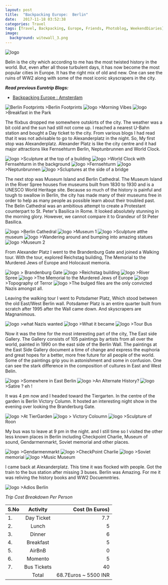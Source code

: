 ```yaml
---
layout: post
title:  "Backpacking Europe:  Berlin"
date:   2017-11-18 03:52:38
categories: Travel
tags: [Travel, Backpacking, Europe, Friends, Photoblog, WeekendDiaries]
image:
  background: witewall_3.png
---
```


<img src="https://i.imgur.com/CPgseBU.jpg" alt="logo">

Belin is the city which according to me has the most twisted history in the world. But, even after all those turbulent days, it has now become the most popular cities in Europe.
It has the right mix of old and new. One can see the ruins of WW2 along with some of the most iconic skyscrapers in the city.

**_Read previous Eurotrip Blogs:_**

+ <a href="http://yogeshpandey.in/travel/Backpacking-Europe-Amsterdam/">Backpacking Europe : Amsterdam</a>

<img src="https://i.imgur.com/D2Iivhj.png" alt="Berlin Footprints">
>Berlin Footprints

<img src="https://i.imgur.com/UwGdAzw.jpg" alt="logo">
>Morning Vibes

<img src="https://i.imgur.com/yBsGDH7.jpg" alt="logo">
>Breakfast in the Park

The flixbus dropped me somewhere outskirts of the city. The weather was a bit cold and the sun had still not come up.
I reached a nearest U-Bahn station and bought a Day ticket to the city. From various blogs I had read that it was not advisable to go to Alexanderplatz in the night. So, My first stop was Alexanderplatz.
Alexander Platz is like the city centre and it had major attractions like Fernsehturm Berlin, Neptunbrunnen and World Clock.

<img src="https://i.imgur.com/W0ZJp2Q.jpg" alt="logo">
>Sculpture at the top of a building

<img src="https://i.imgur.com/FKy1UjQ.jpg" alt="logo">
>World Clock with Fernsehturm in the background

<img src="https://i.imgur.com/invZwZZ.jpg" alt="logo">
>Fernsehturm

<img src="https://i.imgur.com/C3bE4xX.jpg" alt="logo">
>Neptunbrunnen

<img src="https://i.imgur.com/YVtnS0v.jpg" alt="logo">
>Scluptures at the side of a bridge

The next stop was Museum Island and Berlin Cathedral. The Museum Island in the River Spree houses five museums built from 1830 to 1930 and is a UNESCO World Heritage site. Because so much of the history is painful and tough to swallow in Berlin, the city has made many of their museums free in order to help as many people as possible learn about their troubled past.
The Belin Cathedral was an ambitious attempt to create a Protestant counterpart to St. Peter's Basilica in Rome. It looked absolutely stunning in the morning glory. However, we cannot compare it to Grandeur of St Peter Basilica.

<img src="https://i.imgur.com/Przbqdz.jpg" alt="logo">
>Berlin Cathedral

<img src="https://i.imgur.com/PBSujWQ.jpg" alt="logo">
>Museum 1

<img src="https://i.imgur.com/HuILqpf.jpg" alt="logo">
>Sculpture atthe museum

<img src="https://i.imgur.com/IPCTvjA.jpg" alt="logo">
>Wandering around and bumping into amazing statues

<img src="https://i.imgur.com/mPVWh0V.jpg" alt="logo">
>Museum 2

From Alexander Platz I went to the Brandenburg Gate and joined a Walking tour. With the tour, explored Reichstag building, The Memorial to the Murdered Jews of Europe and Holocaust memoria.

<img src="https://i.imgur.com/Qfw10JG.jpg" alt="logo">
> Brandenburg Gate

<img src="https://i.imgur.com/Ll8jAKZ.jpg" alt="logo">
>Reichstag building

<img src="https://i.imgur.com/6TvvGLD.jpg" alt="logo">
>River Spree

<img src="https://i.imgur.com/H91VTjZ.jpg" alt="logo">
>The Memorial to the Murdered Jews of Europe

<img src="https://imgur.com/wYHnq2s.jpg" alt="logo">
>Topography of Terror

<img src="https://i.imgur.com/NaBnXNa.jpg" alt="logo">
>The bulged files are the only convicted Nazis amongst all.

Leaving the walking tour I went to Potsdamer Platz, Which stood between the old East/West Berlin wall. Potsdamer Platz is an entire quarter built from scratch after 1995 after the Wall came down. And skyscrapers are Magnanimous.

<img src="https://i.imgur.com/4CIQin3.jpg" alt="logo">
>what Nazis wanted

<img src="https://i.imgur.com/Ew4DvI2.jpg" alt="logo">
>What it became

<img src="https://i.imgur.com/JgsFxt5.jpg" alt="logo">
>Tour Bus

Now it was the time for the most interesting part of the city, The East side Gallery. The Gallery consists of 105 paintings by artists from all over the world, painted in 1990 on the east side of the Berlin Wall.
The paintings at the East Side Gallery document a time of change and express the euphoria and great hopes for a better, more free future for all people of the world. Some of the paintings grip you in astonishment and some in confusion.
One can see the stark difference in the composition of cultures in East and West Belin.

<img src="https://i.imgur.com/Bg00OyE.jpg" alt="logo">
>Somewhere in East Berlin

<img src="https://i.imgur.com/N3DK5x1.jpg" alt="logo">
>An Alternate History?

<img src="https://i.imgur.com/ZsELskP.jpg" alt="logo">
>Satire ? eh !

It was 4 pm now and I headed toward the Tiergarten. In the centre of the garden is Berlin Victory Column. It hosted an interesting night show in the evening over looking the Branderburg Gate.

<img src="https://i.imgur.com/S6oOzXW.jpg" alt="logo">
>At TierGarden

<img src="https://i.imgur.com/3PXF5ZO.jpg" alt="logo">
> Victory Coloumn

<img src="https://i.imgur.com/lKaIlsb.jpg" alt="logo">
>Sculpture of Roon

My bus was to leave at 9 pm in the night. and I still time so I visited the other less known places in Berlin including Checkpoint Charlie, Museum of sound, Gendarmenmarkt, Soviet memorial and other places.

<img src="https://i.imgur.com/ThlJh80.jpg" alt="logo">
>Gendarmenmarkt

<img src="https://i.imgur.com/fbVHvpW.jpg" alt="logo">
>CheckPoint Charlie

<img src="https://i.imgur.com/s6DUlRP.jpg" alt="logo">
>Soviet memorial

<img src="https://i.imgur.com/5mkOkfg.jpg" alt="logo">
>Music Museum

I came back at Alexanderplatz. This time it was flocked with people. Got the train to the bus station after missing 3 buses.
Berlin was Amazing. For me it was reliving the history books and WW2 Docuemntries.

<img src="https://i.imgur.com/D39055c.jpg" alt="logo">
>Adios Berlin

*Trip Cost Breakdown Per Person*

| S.No | Activity|Cost (In Euros) |
|:----------|:----------:|-:|
| 1.      | Day Ticket      |7.7|
| 2.      | Lunch      |5|
| 3.      | Dinner      |6|
| 4.      | Breakfast      |5|
| 5.     | AirBnB     |0|
| 6.      | Momento      |5|
| 7.      | Bus Tickets       |40|
||Total|68.7Euros ~ 5500 INR|
